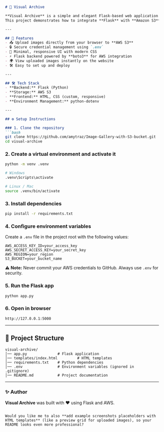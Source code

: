

````markdown
# 📸 Visual Archive  

**Visual Archive** is a simple and elegant Flask-based web application that allows users to upload images securely to **AWS S3** and view them directly on the website.  
This project demonstrates how to integrate **Flask** with **Amazon S3**, manage credentials securely with `.env`, and build a clean, responsive frontend.  

---

## 🚀 Features  
- 📤 Upload images directly from your browser to **AWS S3**  
- 🔒 Secure credential management using `.env`  
- 🎨 Minimal, responsive UI with modern CSS  
- ⚡ Flask backend powered by **boto3** for AWS integration  
- 🌍 View uploaded images instantly on the website  
- 🛠️ Easy to set up and deploy  

---

## 🛠️ Tech Stack  
- **Backend:** Flask (Python)  
- **Storage:** AWS S3  
- **Frontend:** HTML, CSS (custom, responsive)  
- **Environment Management:** python-dotenv  

---

## ⚙️ Setup Instructions  

### 1. Clone the repository  
```bash
git clone https://github.com/amytraz/Image-Gallery-with-S3-bucket.git
cd visual-archive
````

### 2. Create a virtual environment and activate it

```bash
python -m venv .venv

# Windows
.venv\Scripts\activate

# Linux / Mac
source .venv/bin/activate
```

### 3. Install dependencies

```bash
pip install -r requirements.txt
```

### 4. Configure environment variables

Create a `.env` file in the project root with the following values:

```env
AWS_ACCESS_KEY_ID=your_access_key
AWS_SECRET_ACCESS_KEY=your_secret_key
AWS_REGION=your_region
S3_BUCKET=your_bucket_name
```

⚠️ **Note:** Never commit your AWS credentials to GitHub. Always use `.env` for security.

### 5. Run the Flask app

```bash
python app.py
```

### 6. Open in browser

```text
http://127.0.0.1:5000
```

---

## 📂 Project Structure

```
visual-archive/
│── app.py              # Flask application
│── templates/index.html         # HTML templates
│── requirements.txt    # Python dependencies
│── .env                # Environment variables (ignored in .gitignore)
│── README.md           # Project documentation
```

---


### ✨ Author

**Visual Archive** was built with ❤️ using Flask and AWS.

```

Would you like me to also **add example screenshots placeholders with HTML templates** (like a preview grid for uploaded images), so your README looks even more professional?
```
